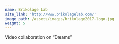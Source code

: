 ```yaml
---
name: Brikolage Lab
site_link: 'http://www.brikolagelab.com/'
image_path: /assets/images/brikolage2017-logo.jpg
weight: 5
---
```



Video collaboration on “Dreams”